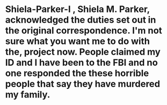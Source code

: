 # Shiela-Parker-I , Shiela M. Parker, acknowledged the duties set out in the original correspondence. I'm not sure what you want me to do with the, project now. People claimed my ID and I have been to the FBI and no one responded the these horrible people that say they have murdered my family.

